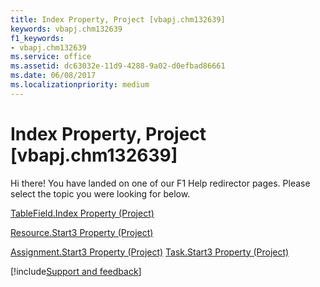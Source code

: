 ```yaml
---
title: Index Property, Project [vbapj.chm132639]
keywords: vbapj.chm132639
f1_keywords:
- vbapj.chm132639
ms.service: office
ms.assetid: dc63032e-11d9-4288-9a02-d0efbad86661
ms.date: 06/08/2017
ms.localizationpriority: medium
---
```



# Index Property, Project [vbapj.chm132639]

Hi there! You have landed on one of our F1 Help redirector pages. Please select the topic you were looking for below.

[TableField.Index Property (Project)](https://msdn.microsoft.com/library/7580e8ed-2f4a-073c-a76e-49bb342ec34c%28Office.15%29.aspx)

[Resource.Start3 Property (Project)](https://msdn.microsoft.com/library/dd182000-c498-1f7f-bbb6-93dc771e816f%28Office.15%29.aspx)

[Assignment.Start3 Property (Project)](https://msdn.microsoft.com/library/2e9998ab-3579-12b6-d3e1-98df62a39a14%28Office.15%29.aspx)
[Task.Start3 Property (Project)](https://msdn.microsoft.com/library/042482f4-f70e-7bf9-f54f-e8b14d64bb98%28Office.15%29.aspx)

[!include[Support and feedback](~/includes/feedback-boilerplate.md)]